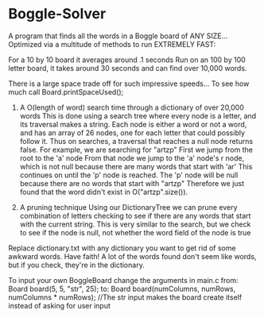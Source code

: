 Boggle-Solver
=============

A program that finds all the words in a Boggle board of ANY SIZE...
Optimized via a multitude of methods to run EXTREMELY FAST:

For a 10 by 10 board it averages around .1 seconds
Run on an 100 by 100 letter board, it takes around 30 seconds
and can find over 10,000 words.

There is a large space trade off for such impressive speeds... To see how much call
Board.printSpaceUsed();

1. A O(length of word) search time through a dictionary of over 20,000 words
    This is done using a search tree where every node is a letter, and its traversal
    makes a string. Each node is either a word or not a word, and has an array of 26
    nodes, one for each letter that could possibly follow it. Thus on searches, a traversal
    that reaches a null node returns false.
        For example, we are searching for "artzp"
        First we jump from the root to the 'a' node
        From that node we jump to the 'a' node's r node, which is not
        null because there are many words that start with 'ar'
        This continues on until the 'p' node is reached. The 'p' node
        will be null because there are no words that start with "artzp"
        Therefore we just found that the word didn't exist in O("artzp".size()).

2. A pruning technique 
    Using our DictionaryTree we can prune every combination of letters
    checking to see if there are any words that start with the current string.
    This is very similar to the search, but we check to see if the node is null,
    not whether the word field of the node is true

Replace dictionary.txt with any dictionary you want to get rid of some awkward
words.
Have faith! A lot of the words found don't seem like words, but if you check, they're
in the dictionary.

To input your own BoggleBoard change the arguments in main.c from:
Board board(5, 5, "str", 25);
to:
Board board(numColumns, numRows, numColumns * numRows);
//The str input makes the board create itself instead of asking for user input
